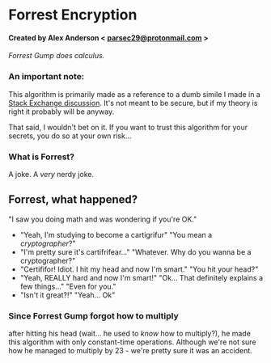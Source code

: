 # Forrest Encryption
#### Created by Alex Anderson < parsec29@protonmail.com >

*Forrest Gump does calculus.*

### An important note:
This algorithm is primarily made as a reference to a dumb simile I made in a [Stack Exchange discussion](https://crypto.stackexchange.com/). It's not meant to be secure, but if my theory is right it probably will be anyway.

That said, I wouldn't bet on it. If you want to trust this algorithm for your secrets, you do so at your own risk...

### What is Forrest?

A joke. A *very* nerdy joke.

## Forrest, what happened?

"I saw you doing math and was wondering if you're OK."
- "Yeah, I'm studying to become a cartigrifur"
"You mean a *cryptographer*?"
- "I'm pretty sure it's cartifrifear..."
"Whatever. Why do you wanna be a cryptographer?"
- "Certififor! Idiot. I hit my head and now I'm smart."
"You hit your head?"
- "Yeah, REALLY hard and now I'm smart!"
"Ok... That definitely explains a few things..."
"Even for you."
- "Isn't it great?!"
"Yeah... Ok"

### Since Forrest Gump forgot how to multiply
after hitting his head (wait... he used to *know* how to multiply?), he made this algorithm with only constant-time operations.
Although we're not sure how he managed to multiply by 23 - we're pretty sure it was an accident.
